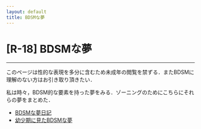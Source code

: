 ```yaml
---
layout: default
title: BDSMな夢
---
```


# [R-18] BDSMな夢
---
このページは性的な表現を多分に含むため未成年の閲覧を禁ずる．またBDSMに理解のない方はお引き取り頂きたい．

私は時々，BDSM的な要素を持った夢をみる．ゾーニングのためにこちらにそれらの夢をまとめた．

- [BDSMな夢日記](/2019/01/29/dream_bdsm.html)
- [幼少期に見たBDSMな夢](/2019/01/31/dream_bdsm_child.html)